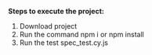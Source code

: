 **Steps to execute the project:**
1. Download project
2. Run the command npm i or npm install
3. Run the test spec_test.cy.js
